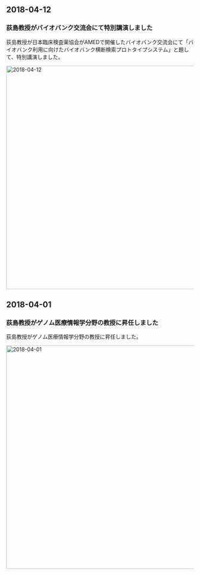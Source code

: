## 2018-04-12
### 荻島教授がバイオバンク交流会にて特別講演しました
荻島教授が日本臨床検査薬協会がAMEDで開催したバイオバンク交流会にて「バイオバンク利用に向けたバイオバンク横断検索プロトタイプシステム」と題して、特別講演しました。

<img src="https://raw.githubusercontent.com/ogishimalab/ogishimalab.github.io/main/posts/image/FY2018/2018-04-12.jpeg" alt="2018-04-12" width="600">

## 2018-04-01
### 荻島教授がゲノム医療情報学分野の教授に昇任しました
荻島教授がゲノム医療情報学分野の教授に昇任しました。

<img src="https://raw.githubusercontent.com/ogishimalab/ogishimalab.github.io/main/posts/image/FY2018/2018-04-01.jpeg" alt="2018-04-01" width="600">

